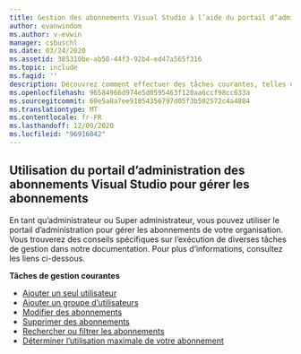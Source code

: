 ```yaml
---
title: Gestion des abonnements Visual Studio à l’aide du portail d’administration Visual Studio Subscription | Microsoft Docs
author: evanwindom
ms.author: v-evwin
manager: csbuschl
ms.date: 03/24/2020
ms.assetid: 385310be-ab58-44f3-92b4-ed47a565f316
ms.topic: include
ms.faqid: ''
description: Découvrez comment effectuer des tâches courantes, telles que l’attribution d’abonnements, la modification, la recherche et la définition des préférences dans le portail d’administration des abonnements Visual Studio.
ms.openlocfilehash: 96584966d974e5d0595463f120aa6ccf98cc633a
ms.sourcegitcommit: 60e5a8a7ee91854356797d05f3b502572c4a4884
ms.translationtype: MT
ms.contentlocale: fr-FR
ms.lasthandoff: 12/09/2020
ms.locfileid: "96916042"
---
```

## <a name="using-the-visual-studio-subscriptions-administration-portal-to-manage-subscriptions"></a>Utilisation du portail d’administration des abonnements Visual Studio pour gérer les abonnements
En tant qu’administrateur ou Super administrateur, vous pouvez utiliser le portail d’administration pour gérer les abonnements de votre organisation.  Vous trouverez des conseils spécifiques sur l’exécution de diverses tâches de gestion dans notre documentation.  Pour plus d’informations, consultez les liens ci-dessous. 

**Tâches de gestion courantes**
- [Ajouter un seul utilisateur](https://docs.microsoft.com/visualstudio/subscriptions/assign-license)
- [Ajouter un groupe d’utilisateurs](https://docs.microsoft.com/visualstudio/subscriptions/assign-license-bulk)
- [Modifier des abonnements](https://docs.microsoft.com/visualstudio/subscriptions/edit-license)
- [Supprimer des abonnements](https://docs.microsoft.com/visualstudio/subscriptions/delete-license)
- [Rechercher ou filtrer les abonnements](https://docs.microsoft.com/visualstudio/subscriptions/search-license)
- [Déterminer l’utilisation maximale de votre abonnement](https://docs.microsoft.com/visualstudio/subscriptions/maximum-usage)
